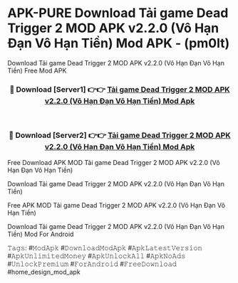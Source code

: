 # APK-PURE Download Tải game Dead Trigger 2 MOD APK v2.2.0 (Vô Hạn Đạn Vô Hạn Tiền) Mod APK - (pm0lt)
Download Tải game Dead Trigger 2 MOD APK v2.2.0 (Vô Hạn Đạn Vô Hạn Tiền) Free Mod APK

<div align="center">
<h3>🔴 Download [Server1] 👉👉 <a href="https://apk-comot.site?title=Tải_game_Dead_Trigger_2_MOD_APK_v2.2.0_(Vô_Hạn_Đạn_Vô_Hạn_Tiền)">Tải game Dead Trigger 2 MOD APK v2.2.0 (Vô Hạn Đạn Vô Hạn Tiền) Mod Apk</a></h3><br>

<h3>🔴 Download [Server2] 👉👉 <a href="https://apk-comot.site?title=Tải_game_Dead_Trigger_2_MOD_APK_v2.2.0_(Vô_Hạn_Đạn_Vô_Hạn_Tiền)">Tải game Dead Trigger 2 MOD APK v2.2.0 (Vô Hạn Đạn Vô Hạn Tiền) Mod Apk</a></h3>
</div>


Free Download APK MOD Tải game Dead Trigger 2 MOD APK v2.2.0 (Vô Hạn Đạn Vô Hạn Tiền)

Download Tải game Dead Trigger 2 MOD APK v2.2.0 (Vô Hạn Đạn Vô Hạn Tiền) 

Free APK MOD Tải game Dead Trigger 2 MOD APK v2.2.0 (Vô Hạn Đạn Vô Hạn Tiền) 

Download Tải game Dead Trigger 2 MOD APK v2.2.0 (Vô Hạn Đạn Vô Hạn Tiền) Mod For Android

𝚃𝚊𝚐𝚜: #𝙼𝚘𝚍𝙰𝚙𝚔 #𝙳𝚘𝚠𝚗𝚕𝚘𝚊𝚍𝙼𝚘𝚍𝙰𝚙𝚔 #𝙰𝚙𝚔𝙻𝚊𝚝𝚎𝚜𝚝𝚅𝚎𝚛𝚜𝚒𝚘𝚗 #𝙰𝚙𝚔𝚄𝚗𝚕𝚒𝚖𝚒𝚝𝚎𝚍𝙼𝚘𝚗𝚎𝚢 #𝙰𝚙𝚔𝚄𝚗𝚕𝚘𝚌𝚔𝙰𝚕𝚕 #𝙰𝚙𝚔𝙽𝚘𝙰𝚍𝚜 #𝚄𝚗𝚕𝚘𝚌𝚔𝙿𝚛𝚎𝚖𝚒𝚞𝚖 #𝙵𝚘𝚛𝙰𝚗𝚍𝚛𝚘𝚒𝚍 #𝙵𝚛𝚎𝚎𝙳𝚘𝚠𝚗𝚕𝚘𝚊𝚍 #home_design_mod_apk